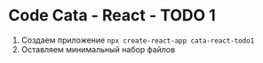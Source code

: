 # Code Cata - React - TODO 1

1. Создаем приложение `npx create-react-app cata-react-todo1`
2. Оставляем минимальный набор файлов